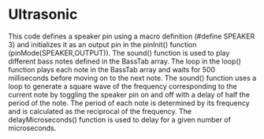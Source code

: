 # Ultrasonic

This code defines a speaker pin using a macro definition (#define SPEAKER 3) and initializes it as an output pin in the 
pinInit() function (pinMode(SPEAKER,OUTPUT)). The sound() function is used to play different bass notes defined in the 
BassTab array. The loop in the loop() function plays each note in the BassTab array and waits for 500 milliseconds before
 moving on to the next note.
The sound() function uses a loop to generate a square wave of the frequency corresponding to the current note by toggling
 the speaker pin on and off with a delay of half the period of the note. The period of each note is determined by its 
frequency and is calculated as the reciprocal of the frequency. The delayMicroseconds() function is used to delay for a 
given number of microseconds.
